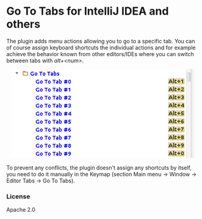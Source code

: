# Go To Tabs for IntelliJ IDEA and others

The plugin adds menu actions allowing you to go to a specific tab. You can of course assign keyboard shortcuts the individual actions and for example achieve the behavior known from other editors/IDEs where you can switch between tabs with <i>alt+&lt;num&gt;</i>.

<p align="center"><img src="screen.png" alt="" /></p>

To prevent any conflicts, the plugin doesn't assign any shortcuts by itself, you need to do it manually in the Keymap (section Main menu -> Window -> Editor Tabs -> Go To Tabs).

### License

Apache 2.0

